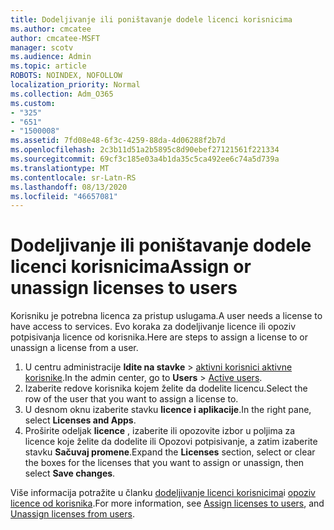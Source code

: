 ```yaml
---
title: Dodeljivanje ili poništavanje dodele licenci korisnicima
ms.author: cmcatee
author: cmcatee-MSFT
manager: scotv
ms.audience: Admin
ms.topic: article
ROBOTS: NOINDEX, NOFOLLOW
localization_priority: Normal
ms.collection: Adm_O365
ms.custom:
- "325"
- "651"
- "1500008"
ms.assetid: 7fd08e48-6f3c-4259-88da-4d06288f2b7d
ms.openlocfilehash: 2c3b11d51a2b5895c8d90ebef27121561f221334
ms.sourcegitcommit: 69cf3c185e03a4b1da35c5ca492ee6c74a5d739a
ms.translationtype: MT
ms.contentlocale: sr-Latn-RS
ms.lasthandoff: 08/13/2020
ms.locfileid: "46657081"
---
```

# <a name="assign-or-unassign-licenses-to-users"></a><span data-ttu-id="095a5-102">Dodeljivanje ili poništavanje dodele licenci korisnicima</span><span class="sxs-lookup"><span data-stu-id="095a5-102">Assign or unassign licenses to users</span></span>

<span data-ttu-id="095a5-103">Korisniku je potrebna licenca za pristup uslugama.</span><span class="sxs-lookup"><span data-stu-id="095a5-103">A user needs a license to have access to services.</span></span> <span data-ttu-id="095a5-104">Evo koraka za dodeljivanje licence ili opoziv potpisivanja licence od korisnika.</span><span class="sxs-lookup"><span data-stu-id="095a5-104">Here are steps to assign a license to or unassign a license from a user.</span></span>
  
1. <span data-ttu-id="095a5-105">U centru administracije **Idite na stavke** \> [aktivni korisnici aktivne korisnike](https://go.microsoft.com/fwlink/p/?linkid=834822).</span><span class="sxs-lookup"><span data-stu-id="095a5-105">In the admin center, go to **Users** \> [Active users](https://go.microsoft.com/fwlink/p/?linkid=834822).</span></span>
2. <span data-ttu-id="095a5-106">Izaberite redove korisnika kojem želite da dodelite licencu.</span><span class="sxs-lookup"><span data-stu-id="095a5-106">Select the row of the user that you want to assign a license to.</span></span>
3. <span data-ttu-id="095a5-107">U desnom oknu izaberite stavku **licence i aplikacije**.</span><span class="sxs-lookup"><span data-stu-id="095a5-107">In the right pane, select **Licenses and Apps**.</span></span>
4. <span data-ttu-id="095a5-108">Proširite odeljak **licence** , izaberite ili opozovite izbor u poljima za licence koje želite da dodelite ili Opozovi potpisivanje, a zatim izaberite stavku **Sačuvaj promene**.</span><span class="sxs-lookup"><span data-stu-id="095a5-108">Expand the **Licenses** section, select or clear the boxes for the licenses that you want to assign or unassign, then select **Save changes**.</span></span>

<span data-ttu-id="095a5-109">Više informacija potražite u članku [dodeljivanje licenci korisnicima](https://docs.microsoft.com/microsoft-365/admin/manage/assign-licenses-to-users)i [opoziv licence od korisnika](https://docs.microsoft.com/microsoft-365/admin/manage/remove-licenses-from-users).</span><span class="sxs-lookup"><span data-stu-id="095a5-109">For more information, see [Assign licenses to users](https://docs.microsoft.com/microsoft-365/admin/manage/assign-licenses-to-users), and [Unassign licenses from users](https://docs.microsoft.com/microsoft-365/admin/manage/remove-licenses-from-users).</span></span>